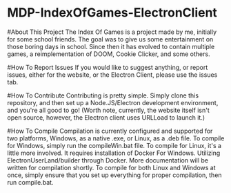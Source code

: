 # MDP-IndexOfGames-ElectronClient

#About This Project
The Index Of Games is a project made by me, initially for some school friends. The goal was to give us some entertainment on those boring days in school. Since then it has evolved to contain multiple games, a reimplementation of DOOM, Cookie Clicker, and some others.

#How To Report Issues
If you would like to suggest anything, or report issues, either for the website, or the Electron Client, please use the issues tab.

#How To Contribute
Contributing is pretty simple. Simply clone this repository, and then set up a Node.JS/Electron development environment, and you're all good to go! (Worth note, currently, the website itself isn't open source, however, the Electron client uses URLLoad to launch it.)

#How To Compile
Compilation is currently configured and supported for two platforms, Windows, as a native .exe, or Linux, as a .deb file.
To compile for Windows, simply run the compileWin.bat file.
To compile for Linux, it's a little more involved. It requires installation of Docker For Windows. Utilizing ElectronUserLand/builder through Docker. More documentation will be written for compilation shortly.
To compile for both Linux and Windows at once, simply ensure that you set up everything for proper compilation, then run compile.bat.

